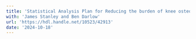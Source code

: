 ```yaml
---
title: 'Statistical Analysis Plan for Reducing the burden of knee osteoarthritis through community pharmacy: A randomised controlled trial of the Knee Care for Arthritis through Pharmacy Service'
with: 'James Stanley and Ben Darlow'
url: 'https://hdl.handle.net/10523/42913'
date: '2024-10-18'
---
```

